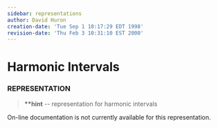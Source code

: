 ```yaml
---
sidebar: representations
author: David Huron
creation-date: 'Tue Sep 1 10:17:29 EDT 1998'
revision-date: 'Thu Feb 3 10:31:10 EST 2000'
---
```



Harmonic Intervals
=============================================

### REPRESENTATION

> **\*\*hint** \-- representation for harmonic intervals

On-line documentation is not currently available for this
representation.

